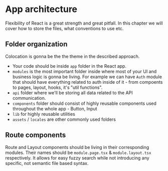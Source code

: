 # App architecture

Flexibility of React is a great strength and great pitfall. In this chapter we will cover how to store the files, what conventions to use etc.

## Folder organization

Colocation is gonna be the the theme in the described approach.

- Your code should be inside `app` folder in the React app.
- `modules` is the most important folder inside where most of your UI and business logic is gonna be living. For example we can have `Auth` module that should have everything related to auth inside of it - from compoents to pages, layout, hooks, it's "util functions".
- `api` folder where we'll be storing all data related to the API communication.
- `components` folder should consist of highly reusable components used throughout the whole app - Button, Input
- `lib` for highly reusable utilities
- `assets` / `locales` are other commonly used folders

## Route components

Route and Layout components should be living in their corresponding modules. Their names should be `module.page.tsx` & `module.layout.tsx` respectively.
It allows for easy fuzzy search while not introducing any specific, not semantic file based syntax.


